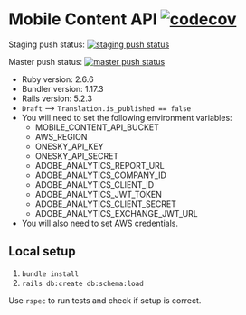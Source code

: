 # Mobile Content API [![codecov](https://codecov.io/gh/CruGlobal/mobile-content-api/branch/master/graph/badge.svg)](https://codecov.io/gh/CruGlobal/mobile-content-api)

Staging push status: [![staging push status](https://github.com/CruGlobal/mobile-content-api/actions/workflows/ruby.yml/badge.svg?event=push&branch=staging)](https://github.com/CruGlobal/mobile-content-api/actions/workflows/ruby.yml)

Master push status: [![master push status](https://github.com/CruGlobal/mobile-content-api/actions/workflows/ruby-cache.yml/badge.svg?event=push&branch=master)](https://github.com/CruGlobal/mobile-content-api/actions/workflows/ruby-cache.yml)

* Ruby version: 2.6.6
* Bundler version: 1.17.3
* Rails version: 5.2.3
* `Draft` --> `Translation.is_published == false`
* You will need to set the following environment variables:
    * MOBILE_CONTENT_API_BUCKET
    * AWS_REGION
    * ONESKY_API_KEY
    * ONESKY_API_SECRET
    * ADOBE_ANALYTICS_REPORT_URL
    * ADOBE_ANALYTICS_COMPANY_ID
    * ADOBE_ANALYTICS_CLIENT_ID
    * ADOBE_ANALYTICS_JWT_TOKEN
    * ADOBE_ANALYTICS_CLIENT_SECRET
    * ADOBE_ANALYTICS_EXCHANGE_JWT_URL
* You will also need to set AWS credentials.


## Local setup

1. `bundle install`
1. `rails db:create db:schema:load`

Use `rspec` to run tests and check if setup is correct.
